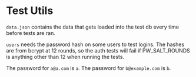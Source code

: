 # Test Utils

`data.json` contains the data that gets loaded into the test db every time
before tests are ran.

`users` needs the password hash on some users to test logins. The hashes are from
bcrypt at 12 rounds, so the auth tests will fail if PW_SALT_ROUNDS is anything
other than 12 when running the tests.

The password for `a@a.com` is `a`. The password for `b@example.com` is `b`.
